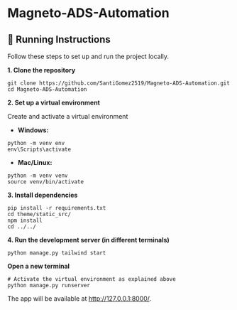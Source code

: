 # Magneto-ADS-Automation

## 🚀 Running Instructions

Follow these steps to set up and run the project locally.

**1. Clone the repository**

```
git clone https://github.com/SantiGomez2519/Magneto-ADS-Automation.git
cd Magneto-ADS-Automation
```

**2. Set up a virtual environment**

Create and activate a virtual environment

- **Windows:**

```
python -m venv env
env\Scripts\activate
```

- **Mac/Linux:**

```
python -m venv venv
source venv/bin/activate
```

**3. Install dependencies**

```
pip install -r requirements.txt
cd theme/static_src/
npm install
cd ../../
```

**4. Run the development server (in different terminals)**

```
python manage.py tailwind start
```

**Open a new terminal**
```
# Activate the virtual environment as explained above
python manage.py runserver
``` 

The app will be available at http://127.0.0.1:8000/.
